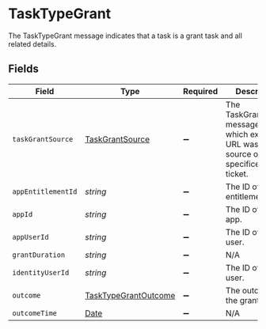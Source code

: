 # TaskTypeGrant

The TaskTypeGrant message indicates that a task is a grant task and all related details.


## Fields

| Field                                                                                                | Type                                                                                                 | Required                                                                                             | Description                                                                                          |
| ---------------------------------------------------------------------------------------------------- | ---------------------------------------------------------------------------------------------------- | ---------------------------------------------------------------------------------------------------- | ---------------------------------------------------------------------------------------------------- |
| `taskGrantSource`                                                                                    | [TaskGrantSource](../../models/shared/taskgrantsource.md)                                            | :heavy_minus_sign:                                                                                   | The TaskGrantSource message tracks which external URL was the source of the specificed grant ticket. |
| `appEntitlementId`                                                                                   | *string*                                                                                             | :heavy_minus_sign:                                                                                   | The ID of the app entitlement.                                                                       |
| `appId`                                                                                              | *string*                                                                                             | :heavy_minus_sign:                                                                                   | The ID of the app.                                                                                   |
| `appUserId`                                                                                          | *string*                                                                                             | :heavy_minus_sign:                                                                                   | The ID of the app user.                                                                              |
| `grantDuration`                                                                                      | *string*                                                                                             | :heavy_minus_sign:                                                                                   | N/A                                                                                                  |
| `identityUserId`                                                                                     | *string*                                                                                             | :heavy_minus_sign:                                                                                   | The ID of the user.                                                                                  |
| `outcome`                                                                                            | [TaskTypeGrantOutcome](../../models/shared/tasktypegrantoutcome.md)                                  | :heavy_minus_sign:                                                                                   | The outcome of the grant.                                                                            |
| `outcomeTime`                                                                                        | [Date](https://developer.mozilla.org/en-US/docs/Web/JavaScript/Reference/Global_Objects/Date)        | :heavy_minus_sign:                                                                                   | N/A                                                                                                  |
